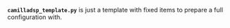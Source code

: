 **`camilladsp_template.py`** is just a template with fixed items to prepare a full configuration with.
